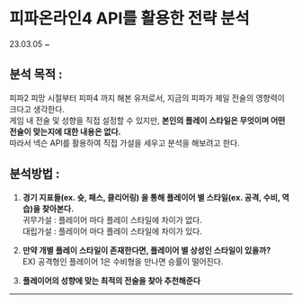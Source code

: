 # 피파온라인4 API를 활용한 전략 분석
23.03.05 ~ 
## 분석 목적 :
피파2 피망 시절부터 피파4 까지 해본 유저로서, 지금의 피파가 제일 전술의 영향력이 크다고 생각한다.   
게임 내 전술 및 성향을 직접 설정할 수 있지만, **본인의 플레이 스타일은 무엇이며 어떤 전술이 맞는지에 대한 내용은 없다.**  
따라서 넥슨 API를 활용하여  직접 가설을 세우고 분석을 해보려고 한다.
## 분석방법 : 
1. **경기 지표들(ex. 슛, 패스, 클리어링) 을 통해 플레이어 별 스타일(ex. 공격, 수비, 역습)을 찾아본다.**  
귀무가설 : 플레이어 마다 플레이 스타일에 차이가 없다.  
대립가설 : 플레이어 마다 플레이 스타일에 차이가 있다.  

2. **만약 개별 플레이 스타일이 존재한다면, 플레이어 별 상성인 스타일이 있을까?**   
    EX) 공격형인 플레이어 1은 수비형을 만나면 승률이 떨어진다.

3. **플레이어의 성향에 맞는 최적의 전술을 찾아 추천해준다**
***
